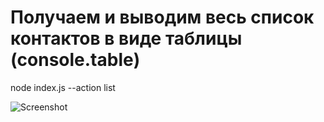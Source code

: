 # Получаем и выводим весь список контактов в виде таблицы (console.table)

node index.js --action list

![Screenshot](https://api.monosnap.com/file/download?id=6oSIYcpE8DdLM5001dbC05HAqWyOdM)
